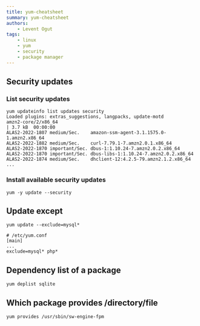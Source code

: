 ```yaml
---
title: yum-cheatsheet
summary: yum-cheatsheet
authors:
    - Levent Ogut
tags:
    - linux
    - yum
    - security
    - package manager
---
```

## Security updates

### List security updates

```shell
yum updateinfo list updates security
Loaded plugins: extras_suggestions, langpacks, update-motd
amzn2-core/2/x86_64                                                                                             | 3.7 kB  00:00:00     
ALAS2-2022-1807 medium/Sec.    amazon-ssm-agent-3.1.1575.0-1.amzn2.x86_64
ALAS2-2022-1882 medium/Sec.    curl-7.79.1-7.amzn2.0.1.x86_64
ALAS2-2022-1870 important/Sec. dbus-1:1.10.24-7.amzn2.0.2.x86_64
ALAS2-2022-1870 important/Sec. dbus-libs-1:1.10.24-7.amzn2.0.2.x86_64
ALAS2-2022-1874 medium/Sec.    dhclient-12:4.2.5-79.amzn2.1.2.x86_64
...
```

### Install available security updates

```shell
yum -y update --security
```

## Update except

```shell
yum update --exclude=mysql*
```

```shell
# /etc/yum.conf
[main]
...
exclude=mysql* php*
```

## Dependency list of a package

```shell
yum deplist sqlite
```

## Which package provides /directory/file

```shell
yum provides /usr/sbin/sw-engine-fpm
```
